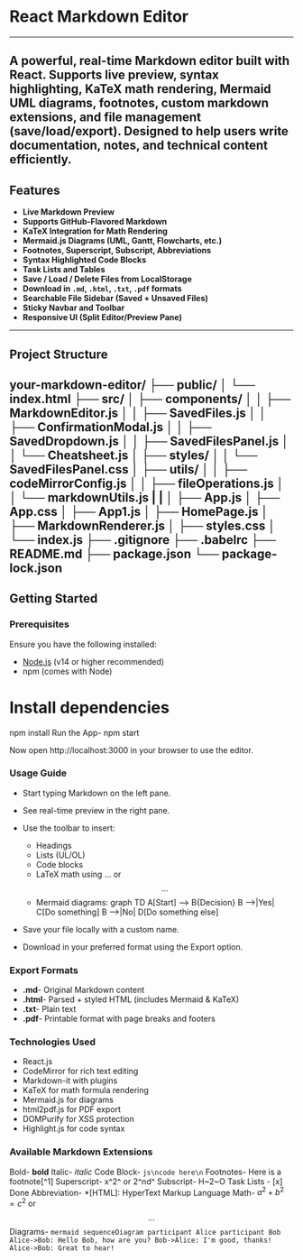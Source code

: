 
# React Markdown Editor
---

A powerful, real-time Markdown editor built with React. Supports **live preview**, **syntax highlighting**, **KaTeX math rendering**, **Mermaid UML diagrams**, **footnotes**, **custom markdown extensions**, and **file management (save/load/export)**. Designed to help users write documentation, notes, and technical content efficiently.
---

## Features

- **Live Markdown Preview**
- **Supports GitHub-Flavored Markdown**
- **KaTeX Integration for Math Rendering**
- **Mermaid.js Diagrams (UML, Gantt, Flowcharts, etc.)**
- **Footnotes, Superscript, Subscript, Abbreviations**
- **Syntax Highlighted Code Blocks**
- **Task Lists and Tables**
- **Save / Load / Delete Files from LocalStorage**
- **Download in `.md`, `.html`, `.txt`, `.pdf` formats**
- **Searchable File Sidebar (Saved + Unsaved Files)**
- **Sticky Navbar and Toolbar**
- **Responsive UI (Split Editor/Preview Pane)**

---

## Project Structure

your-markdown-editor/
├── public/
│   └── index.html
├── src/
│   ├── components/
│   │   ├── MarkdownEditor.js
│   │   ├── SavedFiles.js
│   │   ├── ConfirmationModal.js
│   │   ├── SavedDropdown.js
│   │   ├── SavedFilesPanel.js
│   │   └── Cheatsheet.js
│   ├── styles/
│   │   └── SavedFilesPanel.css
│   ├── utils/
│   │   ├── codeMirrorConfig.js
│   │   ├── fileOperations.js
│   │   └── markdownUtils.js
|   |
│   ├── App.js
│   ├── App.css
│   ├── App1.js
│   ├── HomePage.js
│   ├── MarkdownRenderer.js
│   ├── styles.css
│   └── index.js
├── .gitignore
├── .babelrc
├── README.md
├── package.json
└── package-lock.json
---

## Getting Started

### Prerequisites

Ensure you have the following installed:
- [Node.js](https://nodejs.org/) (v14 or higher recommended)
- npm (comes with Node) 

# Install dependencies
npm install
Run the App- npm start

Now open http://localhost:3000 in your browser to use the editor.

### Usage Guide
- Start typing Markdown on the left pane.
- See real-time preview in the right pane.
- Use the toolbar to insert:
    - Headings
    - Lists (UL/OL)
    - Code blocks
    - LaTeX math using $...$ or $$...$$
    - Mermaid diagrams:
        graph TD
            A[Start] --> B{Decision}
            B -->|Yes| C[Do something]
            B -->|No| D[Do something else]

- Save your file locally with a custom name.
- Download in your preferred format using the Export option.


### Export Formats
- **.md**- Original Markdown content
- **.html**- Parsed + styled HTML (includes Mermaid & KaTeX)
- **.txt**- Plain text
- **.pdf**- Printable format with page breaks and footers

### Technologies Used
- React.js
- CodeMirror for rich text editing
- Markdown-it with plugins
- KaTeX for math formula rendering
- Mermaid.js for diagrams
- html2pdf.js for PDF export
- DOMPurify for XSS protection
- Highlight.js for code syntax

### Available Markdown Extensions
Bold- **bold**
Italic- _italic_
Code Block- ```js\ncode here\n```
Footnotes- Here is a footnote[^1]
Superscript- x^2^ or 2^nd^
Subscript- H~2~O
Task Lists	- [x] Done
Abbreviation- *[HTML]: HyperText Markup Language
Math- $a^2 + b^2 = c^2$ or $$...$$
Diagrams- ```mermaid
                sequenceDiagram
                    participant Alice
                    participant Bob
                    Alice->Bob: Hello Bob, how are you?
                    Bob->Alice: I'm good, thanks!
                    Alice->Bob: Great to hear!
                    ```
